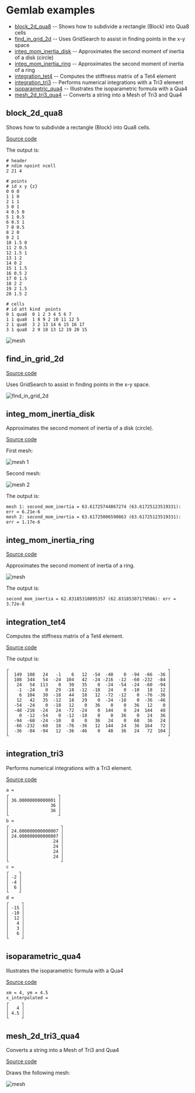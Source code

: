 # Gemlab examples

* [block_2d_qua8](#block_2d_qua8) -- Shows how to subdivide a rectangle (Block) into Qua8 cells
* [find_in_grid_2d](#find_in_grid_2d) -- Uses GridSearch to assist in finding points in the x-y space
* [integ_mom_inertia_disk](#integ_mom_inertia_disk) -- Approximates the second moment of inertia of a disk (circle)
* [integ_mom_inertia_ring](#integ_mom_inertia_ring) -- Approximates the second moment of inertia of a ring
* [integration_tet4](#integration_tet4) -- Computes the stiffness matrix of a Tet4 element
* [integration_tri3](#integration_tri3) -- Performs numerical integrations with a Tri3 element
* [isoparametric_qua4](#isoparametric_qua4) -- Illustrates the isoparametric formula with a Qua4
* [mesh_2d_tri3_qua4](#mesh_2d_tri3_qua4) -- Converts a string into a Mesh of Tri3 and Qua4

## block_2d_qua8

Shows how to subdivide a rectangle (Block) into Qua8 cells.

[Source code](https://github.com/cpmech/gemlab/blob/main/examples/block_2d_qua8.rs)

The output is:

```text
# header
# ndim npoint ncell
2 21 4

# points
# id x y {z}
0 0 0
1 1 0
2 1 1
3 0 1
4 0.5 0
5 1 0.5
6 0.5 1
7 0 0.5
8 2 0
9 2 1
10 1.5 0
11 2 0.5
12 1.5 1
13 1 2
14 0 2
15 1 1.5
16 0.5 2
17 0 1.5
18 2 2
19 2 1.5
20 1.5 2

# cells
# id att kind  points
0 1 qua8  0 1 2 3 4 5 6 7
1 1 qua8  1 8 9 2 10 11 12 5
2 1 qua8  3 2 13 14 6 15 16 17
3 1 qua8  2 9 18 13 12 19 20 15
```

![mesh](https://github.com/cpmech/gemlab/raw/main/data/figures/example_block_2d_qua8.svg)

## find_in_grid_2d

[Source code](https://github.com/cpmech/gemlab/blob/main/examples/find_in_grid_2d.rs)

Uses GridSearch to assist in finding points in the x-y space.

![find_in_grid_2d](https://github.com/cpmech/gemlab/raw/main/data/figures/example_find_in_grid_2d.svg)

## integ_mom_inertia_disk

Approximates the second moment of inertia of a disk (circle).

[Source code](https://github.com/cpmech/gemlab/blob/main/examples/integ_mom_inertia_disk.rs)

First mesh:

![mesh 1](https://github.com/cpmech/gemlab/raw/main/data/figures/example_mom_inertia_disk_1.svg)

Second mesh:

![mesh 2](https://github.com/cpmech/gemlab/raw/main/data/figures/example_mom_inertia_disk_2.svg)

The output is:

```text
mesh 1: second_mom_inertia = 63.61725744867274 (63.61725123519331): err = 6.21e-6
mesh 2: second_mom_inertia = 63.61725006590863 (63.61725123519331): err = 1.17e-6
```

## integ_mom_inertia_ring

[Source code](https://github.com/cpmech/gemlab/blob/main/examples/integ_mom_inertia_ring.rs)

Approximates the second moment of inertia of a ring.

![mesh](https://github.com/cpmech/gemlab/raw/main/data/figures/example_mom_inertia_ring.svg)

The output is:

```text
second_mom_inertia = 62.83185310895357 (62.83185307179586): err = 3.72e-8
```

## integration_tet4

Computes the stiffness matrix of a Tet4 element.

[Source code](https://github.com/cpmech/gemlab/blob/main/examples/integration_tet4.rs)

The output is:

```text
┌                                                             ┐
│  149  108   24   -1    6   12  -54  -48    0  -94  -66  -36 │
│  108  344   54  -24  104   42  -24 -216  -12  -60 -232  -84 │
│   24   54  113    0   30   35    0  -24  -54  -24  -60  -94 │
│   -1  -24    0   29  -18  -12  -18   24    0  -10   18   12 │
│    6  104   30  -18   44   18   12  -72  -12    0  -76  -36 │
│   12   42   35  -12   18   29    0  -24  -18    0  -36  -46 │
│  -54  -24    0  -18   12    0   36    0    0   36   12    0 │
│  -48 -216  -24   24  -72  -24    0  144    0   24  144   48 │
│    0  -12  -54    0  -12  -18    0    0   36    0   24   36 │
│  -94  -60  -24  -10    0    0   36   24    0   68   36   24 │
│  -66 -232  -60   18  -76  -36   12  144   24   36  164   72 │
│  -36  -84  -94   12  -36  -46    0   48   36   24   72  104 │
└                                                             ┘
```

## integration_tri3

Performs numerical integrations with a Tri3 element.

[Source code](https://github.com/cpmech/gemlab/blob/main/examples/integration_tri3.rs)

```text
a =
┌                   ┐
│ 36.00000000000001 │
│                36 │
│                36 │
└                   ┘
b =
┌                    ┐
│ 24.000000000000007 │
│ 24.000000000000007 │
│                 24 │
│                 24 │
│                 24 │
│                 24 │
└                    ┘
c =
┌    ┐
│ -2 │
│ -4 │
│  6 │
└    ┘
d =
┌     ┐
│ -15 │
│ -10 │
│  12 │
│   4 │
│   3 │
│   6 │
└     ┘
```

## isoparametric_qua4

Illustrates the isoparametric formula with a Qua4

[Source code](https://github.com/cpmech/gemlab/blob/main/examples/isoparametric_qua4.rs)

```text
xm = 4, ym = 4.5
x_interpolated =
┌     ┐
│   4 │
│ 4.5 │
└     ┘
```

## mesh_2d_tri3_qua4

Converts a string into a Mesh of Tri3 and Qua4

[Source code](https://github.com/cpmech/gemlab/blob/main/examples/mesh_2d_tri3_qua4.rs)

Draws the following mesh:

![mesh](https://github.com/cpmech/gemlab/raw/main/data/figures/example_mesh_2d_tri3_qua4.svg)

